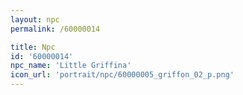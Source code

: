```yaml
---
layout: npc
permalink: /60000014

title: Npc
id: '60000014'
npc_name: 'Little Griffina'
icon_url: 'portrait/npc/60000005_griffon_02_p.png'
---
```

